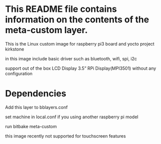 This README file contains information on the contents of the meta-custom layer.
==============================================================================

This is the Linux custom image for raspberry pi3 board and yocto project kirkstone

in this image include basic driver such as bluetooth, wifi, spi, i2c

support out of the box LCD Display 3.5” RPi Display(MPI3501) without any configuration

Dependencies
============

Add this layer to bblayers.conf 

set machine in local.conf if you using another raspberry pi model

run bitbake meta-custom

this image recently not supported for touchscreen features
